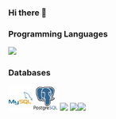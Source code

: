 ### Hi there 👋

### Programming Languages

<img height=50 src="https://cdn.jsdelivr.net/gh/devicons/devicon/icons/python/python-original.svg"/>

### Databases

<img height=50 src="https://github.com/devicons/devicon/blob/v2.15.1/icons/mysql/mysql-original-wordmark.svg"/><img height=50 src="https://github.com/devicons/devicon/blob/v2.15.1/icons/postgresql/postgresql-original-wordmark.svg"/>
<img height=50 src="https://github.com/nyawanga/petty_backups/blob/master/icons/database/amazon-redshift.jpg"/>
<img height=50 src="https://github.com/nyawanga/petty_backups/blob/master/icons/database/aws-athena.png"/><img height=50 src="https://github.com/nyawanga/petty_backups/blob/master/icons/database/google_bigquery.png"/>
<!-- <img height=50 src="https://github.com/devicons/devicon/blob/v2.15.1/icons/mysql/mysql-original-wordmark.svg"/>

### Deployment

<img height=50 src="https://github.com/devicons/devicon/blob/v2.15.1/icons/docker/docker-original-wordmark.svg"/><img height=50 src="https://github.com/devicons/devicon/blob/v2.15.1/icons/terraform/terraform-original-wordmark.svg"/>

### Github Stats

<img src="https://github-readme-stats.vercel.app/api/top-langs?username=nyawanga&layout=compact"/><img src="https://github-readme-stats.vercel.app/api?username=nyawanga&show_icons=true"/>
<!--
**nyawanga/nyawanga** is a ✨ _special_ ✨ repository because its `README.md` (this file) appears on your GitHub profile.

Here are some ideas to get you started:

- 🔭 I’m currently working on ...
- 🌱 I’m currently learning ...
- 👯 I’m looking to collaborate on ...
- 🤔 I’m looking for help with ...
- 💬 Ask me about ...
- 📫 How to reach me: ...
- 😄 Pronouns: ...
- ⚡ Fun fact: ...
-->

